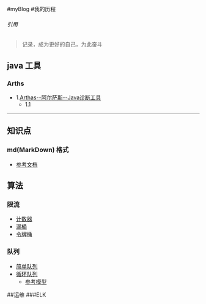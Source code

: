 #myBlog
#我的历程

######  引用
> 记录，成为更好的自己，为此奋斗





## java 工具
### Arths
- 1.[Arthas--阿尔萨斯--Java诊断工具](https://github.com/ShanShuan/myBlog/tree/master/Arthas)
    - 1.1[](https://github.com/ShanShuan/myBlog/tree/master/Arthas)





***
## 知识点
### md(MarkDown)  格式
- [参考文档](https://www.cnblogs.com/wj-1314/p/8547763.html)


## 算法
### 限流
- [计数器](https://github.com/ShanShuan/myBlog/blob/master/current_limiting/src/main/java/com/shanshuan/Counter.java)
- [漏桶](https://github.com/ShanShuan/myBlog/blob/master/current_limiting/src/main/java/com/shanshuan/LeakBucket.java)
- [令牌桶](https://github.com/ShanShuan/myBlog/blob/master/current_limiting/src/main/java/com/shanshuan/TokenBucket.java)

### 队列
- [简单队列](https://github.com/ShanShuan/myBlog/blob/master/leetcode/src/main/java/com/shanshuan/queue/MyQueue.java) 
- [循环队列](https://github.com/ShanShuan/myBlog/blob/master/leetcode/src/main/java/com/shanshuan/queue/MyCircularQueue.java)
    - [参考模型](https://leetcode-cn.com/explore/learn/card/queue-stack/216/queue-first-in-first-out-data-structure/864/)


##运维
###ELK